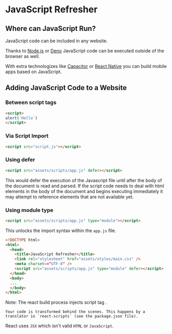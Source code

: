 # JavaScript Refresher

## Where can JavaScript Run?

JavaScript code can be included in any website.

Thanks to [Node.js](https://nodejs.org/en) or [Deno](https://deno.com/) JavaScript code can be executed outside of the browser as well.

With extra technologizes like [Capacitor](https://capacitorjs.com/) or [React Native](https://reactnative.dev/) you can build mobile apps based on JavaScript.

## Adding JavaScript Code to a Website

### Between script tags

```html
<script>
alert('Hello')
</script>
```

### Via Script Import 

```html
<script src="script.js"></script>
```

### Using defer

```html
<script src="assets/scripts/app.js" defer></script>
```

This would defer the execution of the Javascript file until after the body of the document is read and parsed. If the script code needs to deal with html elements in the body of the document and begins executing immediately it may attempt to reference elements that are not available yet.

### Using module type

```html
<script src="assets/scripts/app.js" type="module"></script>
```

This unlocks the import syntax within the `app.js` file.

```html
<!DOCTYPE html>
<html>
  <head>
    <title>JavaScript Refresher</title>
    <link rel="stylesheet" href="assets/styles/main.css" />
    <meta charset=="UTF-8" />
    <script src="assets/scripts/app.js" type="module" defer></script>
  </head>
  <body>
  ...
  </body>
</html>
```

Note: The react build process injects script tag .

	Your code is transformed behind the scenes. This happens by a translator in `react-scripts` (see the package.json file).

React uses `JSX` which isn't valid `HTML` or `JavaScript`.